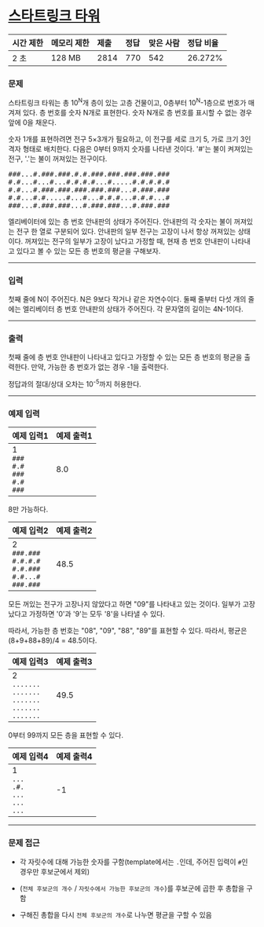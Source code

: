 # [스타트링크 타워](https://www.acmicpc.net/problem/1089)

<div align = center>

| 시간 제한 | 메모리 제한 | 제출 | 정답 | 맞은 사람 | 정답 비율 |
| :-------- | :---------- | :--- | :--- | :-------- | :-------- |
| 2 초      | 128 MB      | 2814 | 770  | 542       | 26.272%   |

</div>

### 문제

스타트링크 타워는 총 10<sup>N</sup>개 층이 있는 고층 건물이고, 0층부터 10<sup>N</sup>-1층으로 번호가 매겨져 있다. 층 번호를 숫자 N개로 표현한다. 숫자 N개로 층 번호를 표시할 수 없는 경우 앞에 0을 채운다.

숫자 1개를 표현하려면 전구 5×3개가 필요하고, 이 전구를 세로 크기 5, 가로 크기 3인 격자 형태로 배치한다. 다음은 0부터 9까지 숫자를 나타낸 것이다. '#'는 불이 켜져있는 전구, '.'는 불이 꺼져있는 전구이다.

<pre>###...#.###.###.#.#.###.###.###.###.###
#.#...#...#...#.#.#.#...#.....#.#.#.#.#
#.#...#.###.###.###.###.###...#.###.###
#.#...#.#.....#...#...#.#.#...#.#.#...#
###...#.###.###...#.###.###...#.###.###</pre>

엘리베이터에 있는 층 번호 안내판의 상태가 주어진다. 안내판의 각 숫자는 불이 꺼져있는 전구 한 열로 구분되어 있다. 안내판의 일부 전구는 고장이 나서 항상 꺼져있는 상태이다. 꺼져있는 전구의 일부가 고장이 났다고 가정할 때, 현재 층 번호 안내판이 나타내고 있다고 볼 수 있는 모든 층 번호의 평균을 구해보자.

---

### 입력

첫째 줄에 N이 주어진다. N은 9보다 작거나 같은 자연수이다. 둘째 줄부터 다섯 개의 줄에는 엘리베이터 층 번호 안내판의 상태가 주어진다. 각 문자열의 길이는 4N-1이다.

---

### 출력

첫째 줄에 층 번호 안내판이 나타내고 있다고 가정할 수 있는 모든 층 번호의 평균을 출력한다. 만약, 가능한 층 번호가 없는 경우 -1을 출력한다.

정답과의 절대/상대 오차는 10<sup>-5</sup>까지 허용한다.

---

### 예제 입력

| 예제 입력1                                          | 예제 출력1 |
| :-------------------------------------------------- | :--------- |
| 1<br/>`###`<br/>`#.#`<br/>`###`<br/>`#.#`<br/>`###` | 8.0        |

8만 가능하다.

| 예제 입력2                                                              | 예제 출력2 |
| :---------------------------------------------------------------------- | :--------- |
| 2<br/>`###.###`<br/>`#.#.#.#`<br/>`#.#.###`<br/>`#.#...#`<br/>`###.###` | 48.5       |

모든 꺼있는 전구가 고장나지 않았다고 하면 "09"를 나타내고 있는 것이다. 일부가 고장났다고 가정하면 '0'과 '9'는 모두 '8'을 나타낼 수 있다.

따라서, 가능한 층 번호는 "08", "09", "88", "89"를 표현할 수 있다. 따라서, 평균은 (8+9+88+89)/4 = 48.5이다.

| 예제 입력3                                                              | 예제 출력3 |
| :---------------------------------------------------------------------- | :--------- |
| 2<br/>`.......`<br/>`.......`<br/>`.......`<br/>`.......`<br/>`.......` | 49.5       |

0부터 99까지 모든 층을 표현할 수 있다.

| 예제 입력4                                          | 예제 출력4 |
| :-------------------------------------------------- | :--------- |
| 1<br/>`...`<br/>`.#.`<br/>`...`<br/>`...`<br/>`...` | -1         |

---

### 문제 접근

- 각 자릿수에 대해 가능한 숫자를 구함(template에서는 `.`인데, 주어진 입력이 `#`인 경우만 후보군에서 제외)

- (`전체 후보군의 개수` / `자릿수에서 가능한 후보군의 개수`)를 후보군에 곱한 후 총합을 구함

- 구해진 총합을 다시 `전체 후보군의 개수`로 나누면 평균을 구할 수 있음
